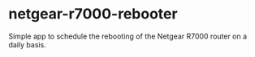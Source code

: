 # netgear-r7000-rebooter
Simple app to schedule the rebooting of the Netgear R7000 router on a daily basis.
